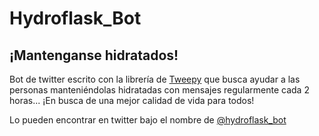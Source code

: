 # Hydroflask_Bot
## ¡Mantenganse hidratados!

Bot de twitter escrito con la librería de [Tweepy](https://www.tweepy.org/) que busca ayudar a las personas manteniéndolas hidratadas con mensajes regularmente cada 2 horas... ¡En busca de una mejor calidad de vida para todos!

Lo pueden encontrar en twitter bajo el nombre de [@hydroflask_bot](https://twitter.com/hydroflask_bot)
